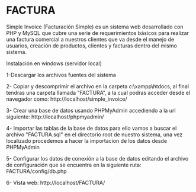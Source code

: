 # FACTURA
Simple Invoice (Facturación Simple) es un sistema web desarrollado con PHP y MySQL que cubre una serie de requerimientos básicos
para realizar una factura comercial a nuestros clientes que va desde el manejo de usuarios, creación de productos, clientes y facturas 
dentro del mismo sistema.

Instalación en windows (servidor local) 

1-Descargar los archivos fuentes del sistema

2- Copiar y descomprimir el archivo en la carpeta c:\xampp\htdocs, al final tendras una carpeta llamada “FACTURA”, a la cual podras acceder desde el navegador como: http://localhost/simple_invoice/

3- Crear una base de datos usando PHPMyAdmin accediendo a la url siguiente: http://localhost/phpmyadmin/

4- Importar las tablas de la base de datos para ello vamos a buscar el archivo "FACTURA.sql" en el directorio root de nuestro sistema, una vez localizado procedemos a hacer la importacion de los datos desde PHPMyAdmin

5- Configurar los datos de conexión a la base de datos editando el archivo de configuración que se encuentra en la siguiente ruta: FACTURA/config/db.php

6- Vista web: http://localhost/FACTURA/


